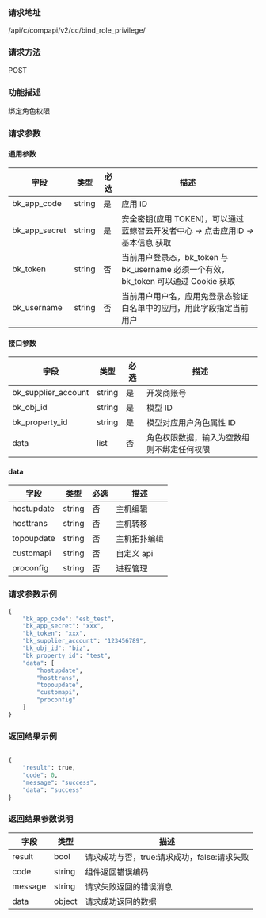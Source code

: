 
### 请求地址

/api/c/compapi/v2/cc/bind_role_privilege/



### 请求方法

POST


### 功能描述

绑定角色权限

### 请求参数


#### 通用参数

| 字段 | 类型 | 必选 |  描述 |
|-----------|------------|--------|------------|
| bk_app_code  |  string    | 是 | 应用 ID     |
| bk_app_secret|  string    | 是 | 安全密钥(应用 TOKEN)，可以通过 蓝鲸智云开发者中心 -&gt; 点击应用ID -&gt; 基本信息 获取 |
| bk_token     |  string    | 否 | 当前用户登录态，bk_token 与 bk_username 必须一个有效，bk_token 可以通过 Cookie 获取 |
| bk_username  |  string    | 否 | 当前用户用户名，应用免登录态验证白名单中的应用，用此字段指定当前用户 |

#### 接口参数

| 字段      |  类型      | 必选   |  描述      |
|-----------|------------|--------|------------|
| bk_supplier_account |  string    | 是     | 开发商账号 |
| bk_obj_id           |  string    | 是     | 模型 ID |
| bk_property_id      |  string    | 是     | 模型对应用户角色属性 ID   |
| data                |  list      | 否     | 角色权限数据，输入为空数组则不绑定任何权限   |

#### data

| 字段      |  类型      | 必选   |  描述      |
|-----------|------------|--------|------------|
| hostupdate | string | 否 | 主机编辑 |
| hosttrans  | string | 否 | 主机转移 |
| topoupdate | string | 否 | 主机拓扑编辑  |
| customapi  | string | 否 | 自定义 api  |
| proconfig  | string | 否 | 进程管理  |

### 请求参数示例

```python
{
    "bk_app_code": "esb_test",
    "bk_app_secret": "xxx",
    "bk_token": "xxx",
    "bk_supplier_account": "123456789",
    "bk_obj_id": "biz",
    "bk_property_id": "test",
    "data": [
        "hostupdate",
        "hosttrans",
        "topoupdate",
        "customapi",
        "proconfig"
    ]
}
```

### 返回结果示例

```python

{
    "result": true,
    "code": 0,
    "message": "success",
    "data": "success"
}
```

### 返回结果参数说明

| 字段      | 类型      | 描述      |
|-----------|-----------|-----------|
| result    | bool      | 请求成功与否，true:请求成功，false:请求失败 |
| code      | string    | 组件返回错误编码 |
| message   | string    | 请求失败返回的错误消息 |
| data      | object    | 请求成功返回的数据 |
